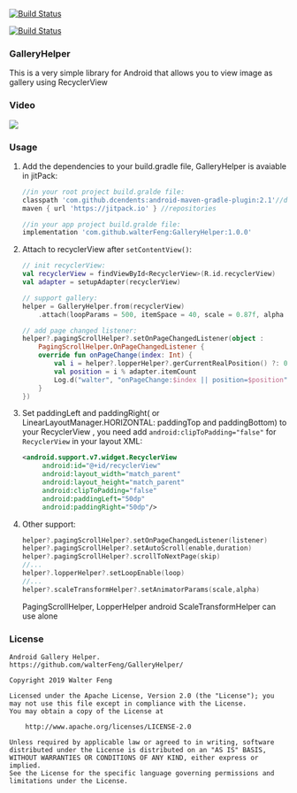 
<a href="./README_CH.md"><img src="https://img.shields.io/badge/Doc-%E4%B8%AD%E6%96%87%E6%96%87%E6%A1%A3-green" alt="Build Status"></a> 

<a href="./CHANGE_LOG.md"><img src="https://img.shields.io/badge/Doc-ChangeLog-red" alt="Build Status"></a>

### GalleryHelper
   This is a very simple library for Android that allows you to view image as gallery using RecyclerView

### Video
   ![](image/gallery_demo_show.gif)

### Usage
1. Add the dependencies to your build.gradle file, GalleryHelper is avaiable in jitPack:
   ```groovy
   //in your root project build.gralde file:
   classpath 'com.github.dcendents:android-maven-gradle-plugin:2.1'//dependencies 
   maven { url 'https://jitpack.io' } //repositories

   //in your app project build.gralde file:
   implementation 'com.github.walterFeng:GalleryHelper:1.0.0'
   ```

2. Attach to recyclerView after `setContentView()`:
    ```kotlin
    // init recyclerView:
    val recyclerView = findViewById<RecyclerView>(R.id.recyclerView)
    val adapter = setupAdapter(recyclerView)

    // support gallery:
    helper = GalleryHelper.from(recyclerView)
        .attach(loopParams = 500, itemSpace = 40, scale = 0.87f, alpha = 0.9f)

    // add page changed listener:
    helper?.pagingScrollHelper?.setOnPageChangedListener(object :
        PagingScrollHelper.OnPageChangedListener {
        override fun onPageChange(index: Int) {
            val i = helper?.lopperHelper?.gerCurrentRealPosition() ?: 0
            val position = i % adapter.itemCount
            Log.d("walter", "onPageChange:$index || position=$position")
        }
    })
    ```
3. Set paddingLeft and paddingRight( or LinearLayoutManager.HORIZONTAL: paddingTop and paddingBottom) to your RecyclerView , you need add `android:clipToPadding="false"` for `RecyclerView` in your layout XML:
   ```xml
   <android.support.v7.widget.RecyclerView
        android:id="@+id/recyclerView"
        android:layout_width="match_parent"
        android:layout_height="match_parent"
        android:clipToPadding="false"
        android:paddingLeft="50dp"
        android:paddingRight="50dp"/>
   ```
4. Other support:
   ```kotlin
   helper?.pagingScrollHelper?.setOnPageChangedListener(listener)
   helper?.pagingScrollHelper?.setAutoScroll(enable,duration)
   helper?.pagingScrollHelper?.scrollToNextPage(skip)
   //...
   helper?.lopperHelper?.setLoopEnable(loop)
   //...
   helper?.scaleTransformHelper?.setAnimatorParams(scale,alpha)
   ```
   PagingScrollHelper, LopperHelper android ScaleTransformHelper can use alone 
    
### License

    Android Gallery Helper.
    https://github.com/walterFeng/GalleryHelper/

	Copyright 2019 Walter Feng

	Licensed under the Apache License, Version 2.0 (the "License");	you may not use this file except in compliance with the License.
	You may obtain a copy of the License at
	
		http://www.apache.org/licenses/LICENSE-2.0
	
	Unless required by applicable law or agreed to in writing, software
	distributed under the License is distributed on an "AS IS" BASIS,
	WITHOUT WARRANTIES OR CONDITIONS OF ANY KIND, either express or implied.
	See the License for the specific language governing permissions and
	limitations under the License.